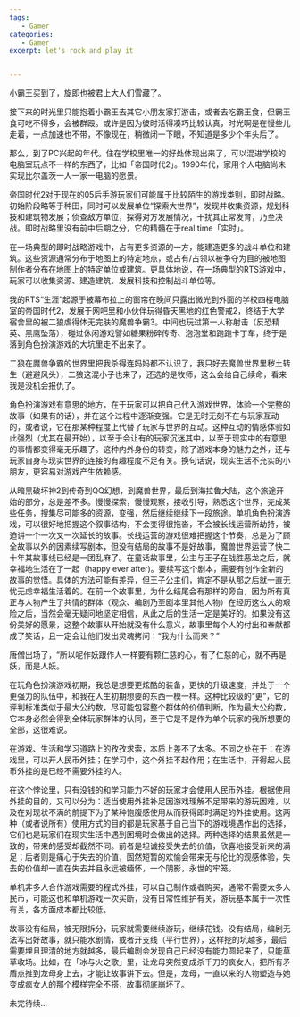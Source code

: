 ```yaml
---
tags:
   - Gamer
categories:
   - Gamer
excerpt: let's rock and play it


---
```






小霸王买到了，旋即也被君上大人们雪藏了。



接下来的时光里只能抱着小霸王去其它小朋友家打游击，或者去吃霸王食，但霸王食可吃不得多，会被群殴。或许是因为彼时活得凑巧比较认真，时光啊是在慢些儿走着，一点加速也不带，不像现在，稍微闭一下眼，不知道是多少个年头后了。



那么，到了PC兴起的年代。住在学校里唯一的好处体现出来了，可以混进学校的电脑室玩点不一样的东西了，比如「帝国时代2」。1990年代，家用个人电脑尚未实现比尔盖茨一人一家一电脑的愿景。



帝国时代2对于现在的05后手游玩家们可能属于比较陌生的游戏类别，即时战略。初始阶段略等于种田，同时可以发展单位“探索大世界”，发现并收集资源，规划科技和建筑物发展；侦查敌方单位，探得对方发展情况，干扰其正常发育，乃至决战。即时战略里没有前中后期之分，它的精髓在于real time「实时」。



在一场典型的即时战略游戏中，占有更多资源的一方，能建造更多的战斗单位和建筑。这些资源通常分布于地图上的特定地点，或占有/占领以被争夺为目的被地图制作者分布在地图上的特定单位或建筑。更具体地说，在一场典型的RTS游戏中，玩家可以收集资源、建造建筑、发展科技和控制战斗单位等。



我的RTS“生涯”起源于被幕布拉上的窗帘在晚间只露出微光到外面的学校四楼电脑室的帝国时代2，发展于网吧里和小伙伴玩得昏天黑地的红色警戒2，终结于大学宿舍里的被二狼虐得体无完肤的魔兽争霸3。中间也玩过第一人称射击（反恐精英、黑鹰坠落），碰过休闲游戏譬如糖果粉碎传奇、泡泡堂和跑跑卡丁车，终于是落到角色扮演游戏的大坑里走不出来了。



二狼在魔兽争霸的世界里把我杀得连妈妈都不认识了，我只好去魔兽世界里秽土转生（避避风头），二狼这混小子也来了，还选的是牧师，这么会给自己续命，看来我是没机会报仇了。



角色扮演游戏有意思的地方，在于玩家可以把自己代入游戏世界，体验一个完整的故事（如果有的话），并在这个过程中逐渐变强。它是无时无刻不在与玩家互动的，或者说，它在那某种程度上代替了玩家与世界的互动。这种互动的情感体验如此强烈（尤其在最开始），以至于会让有的玩家沉迷其中，以至于现实中的有意思的事情都变得毫无乐趣了。这种内外身份的转变，除了游戏本身的魅力之外，还与玩家自身与现实世界的连接的有趣程度不足有关。换句话说，现实生活不充实的小朋友，更容易对游戏产生依赖感。



从暗黑破坏神2到传奇到QQ幻想，到魔兽世界，最后到海拉鲁大陆，这个旅途开始的部分，总是差不多。慢慢探索，慢慢观察，接收引导，熟悉这个世界，完成某些任务，搜集尽可能多的资源，变强，然后继续继续下一段旅途。单机角色扮演游戏，可以很好地把握这个叙事结构，不会变得很拖沓，不会被长线运营所劫持，被迫讲一个一次又一次延长的故事。长线运营的游戏很难把握这个节奏，总是为了顾全故事以外的因素续写剧本，但没有结局的故事不是好故事，魔兽世界运营了快二十年其故事线已经是一团乱麻了。在童话故事里，公主与王子在战胜恶龙之后，就幸福地生活在了一起（happy ever after)。要续写这个剧本，需要有创作全新的故事的觉悟。具体的方法可能有差异，但王子公主们，肯定不是从那之后就一直无忧无虑幸福生活着的。在前一个故事里，为什么结尾会有那样的旁白，因为所有真正与人物产生了共情的群体（观众、编剧乃至剧本里其他人物）在经历这么大的艰险之后，当然会毫无疑问地坚定相信，从此之后的生活一定是美好的。如果没有这份美好的愿景，这整个故事从开始就没有什么意义，故事里每个人的付出和奉献都成了笑话，且一定会让他们发出灵魂拷问：“我为什么而来？”



唐僧出场了，“所以呢作妖跟作人一样要有颗仁慈的心，有了仁慈的心，就不再是妖，而是人妖。



在玩角色扮演游戏初期，我总是想要更炫酷的装备，更快的升级速度，并处于一个更强力的队伍中，和我在人生初期想要的东西一模一样。这种比较级的“更”，它的评判标准类似于最大公约数，尽可能包容整个群体的价值判断。作为最大公约数，它本身必然会得到全体玩家群体的认同，至于它是不是作为单个玩家的我所想要的全部，这很难说。



在游戏、生活和学习道路上的孜孜求索，本质上差不了太多。不同之处在于：在游戏里，可以开人民币外挂；在学习中，这个外挂不起作用；在生活中，开得起人民币外挂的是已经不需要外挂的人。



在这个悖论里，只有没钱的和学习能力不好的玩家才会使用人民币外挂。根据使用外挂的目的，又可以分为：适当使用外挂补足因游戏理解不足带来的游玩困难，以及在对现状不满的前提下为了某种饱腹感使用从而获得即时满足的外挂使用。这两种（或者说所有）使用方式的目的都是玩家基于自己当下的游戏境遇作出的选择，它们也是玩家们在现实生活中遇到困境时会做出的选择。两种选择的结果虽然是一致的，带来的感受却截然不同。前者是坦诚接受失去的价值，欣喜地接受新来的满足；后者则是痛心于失去的价值，固然短暂的欢愉会带来无与伦比的观感体验，失去的价值却一直在失去并且永远被缅怀，一个阴影，永世的牢笼。



单机非多人合作游戏需要的程式外挂，可以自己制作或者购买，通常不需要太多人民币，可能这也和单机游戏一次买断，没有日常性维护有关，游玩基本属于一次性有关，各方面成本都比较低。



故事没有结局，被无限拆分，玩家就需要继续游玩，继续花钱。没有结局，编剧无法写出好故事，就只能水剧情，或者开支线（平行世界），这样挖的坑越多，最后需要埋且理清的地方就越多，最后编剧会发现自己已经没有能力圆起来了，只能草草收场。比如，在「冰与火之歌」里，让龙母突然变成杀千刀的疯女人，把所有矛盾点推到龙母身上去，才能让故事讲下去。但是，龙母，一直以来的人物塑造与她变成疯女人的那个模样完全不搭，故事彻底崩坏了。



未完待续...